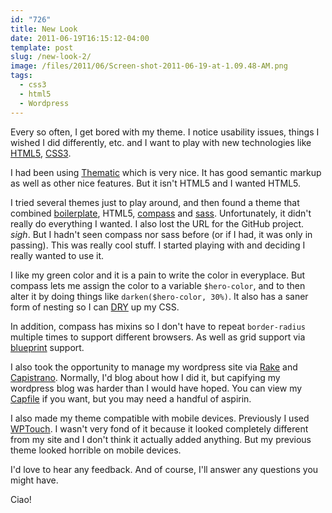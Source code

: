 ```yaml
---
id: "726"
title: New Look
date: 2011-06-19T16:15:12-04:00
template: post
slug: /new-look-2/
image: /files/2011/06/Screen-shot-2011-06-19-at-1.09.48-AM.png
tags:
  - css3
  - html5
  - Wordpress
---
```


Every so often, I get bored with my theme. I notice usability issues, things I
wished I did differently, etc. and I want to play with new technologies like
[HTML5](http://www.html5rocks.com/), [CSS3](http://www.css3.info/).

I had been using [Thematic](http://themeshaper.com/thematic/) which is very
nice. It has good semantic markup as well as other nice features. But it isn't
HTML5 and I wanted HTML5.

I tried several themes just to play around, and then found a theme that
combined [boilerplate](http://aarontgrogg.com/boilerplate/), HTML5,
[compass](http://compass-style.org/reference/compass/) and
[sass](http://sass-lang.com/). Unfortunately, it didn't really do everything I
wanted. I also lost the URL for the GitHub project. _sigh_. But I hadn't seen
compass nor sass before (or if I had, it was only in passing). This was really
cool stuff. I started playing with and deciding I really wanted to use it.

I like my green color and it is a pain to write the color in everyplace. But
compass lets me assign the color to a variable `$hero-color`, and to then
alter it by doing things like `darken($hero-color, 30%)`. It also has a saner
form of nesting so I can
[DRY](http://en.wikipedia.org/wiki/Don't_repeat_yourself) up my CSS.

In addition, compass has mixins so I don't have to repeat `border-radius`
multiple times to support different browsers. As well as grid support via
[blueprint](http://www.blueprintcss.org/) support.

I also took the opportunity to manage my wordpress site via
[Rake](http://rake.rubyforge.org/) and [Capistrano](http://capify.org/).
Normally, I'd blog about how I did it, but capifying my wordpress blog was
harder than I would have hoped. You can view my
[Capfile](http://git.gerf.org/?p=docwhat-web.git;a=blob;f=Capfile;h=ce036449d46a9f7ac6d4c28c12370d09496e43d3;hb=1e0d76b0983e784389a5ab23a89c06284246a46d)
if you want, but you may need a handful of aspirin.

I also made my theme compatible with mobile devices. Previously I used
[WPTouch](http://wordpress.org/extend/pl). I wasn't very fond of it because it
looked completely different from my site and I don't think it actually added
anything. But my previous theme looked horrible on mobile devices.

I'd love to hear any feedback. And of course, I'll answer any questions you
might have.

Ciao!
